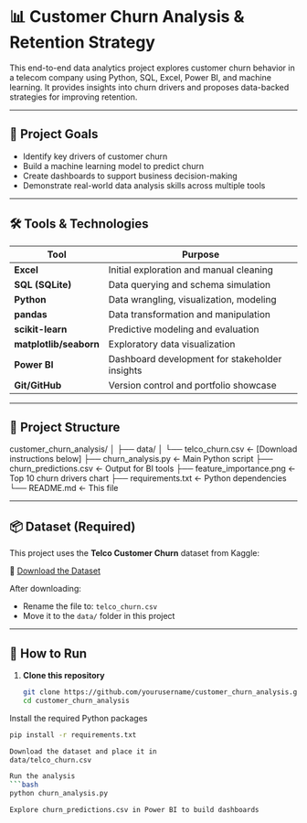 # 📊 Customer Churn Analysis & Retention Strategy

This end-to-end data analytics project explores customer churn behavior in a telecom company using Python, SQL, Excel, Power BI, and machine learning. It provides insights into churn drivers and proposes data-backed strategies for improving retention.

---

## 🧠 Project Goals

- Identify key drivers of customer churn
- Build a machine learning model to predict churn
- Create dashboards to support business decision-making
- Demonstrate real-world data analysis skills across multiple tools

---

## 🛠️ Tools & Technologies

| Tool              | Purpose                                           |
|-------------------|---------------------------------------------------|
| **Excel**         | Initial exploration and manual cleaning           |
| **SQL (SQLite)**  | Data querying and schema simulation               |
| **Python**        | Data wrangling, visualization, modeling           |
| **pandas**        | Data transformation and manipulation              |
| **scikit-learn**  | Predictive modeling and evaluation                |
| **matplotlib/seaborn** | Exploratory data visualization             |
| **Power BI**      | Dashboard development for stakeholder insights    |
| **Git/GitHub**    | Version control and portfolio showcase            |

---

## 📁 Project Structure
customer_churn_analysis/
│
├── data/
│ └── telco_churn.csv ← [Download instructions below]
├── churn_analysis.py ← Main Python script
├── churn_predictions.csv ← Output for BI tools
├── feature_importance.png ← Top 10 churn drivers chart
├── requirements.txt ← Python dependencies
└── README.md ← This file

---

## 📦 Dataset (Required)

This project uses the **Telco Customer Churn** dataset from Kaggle:

🔗 [Download the Dataset](https://www.kaggle.com/datasets/blastchar/telco-customer-churn)

After downloading:
- Rename the file to: `telco_churn.csv`
- Move it to the `data/` folder in this project

---

## 🚀 How to Run

1. **Clone this repository**
   ```bash
   git clone https://github.com/yourusername/customer_churn_analysis.git
   cd customer_churn_analysis

Install the required Python packages
```bash
pip install -r requirements.txt

Download the dataset and place it in
data/telco_churn.csv

Run the analysis
```bash
python churn_analysis.py

Explore churn_predictions.csv in Power BI to build dashboards

